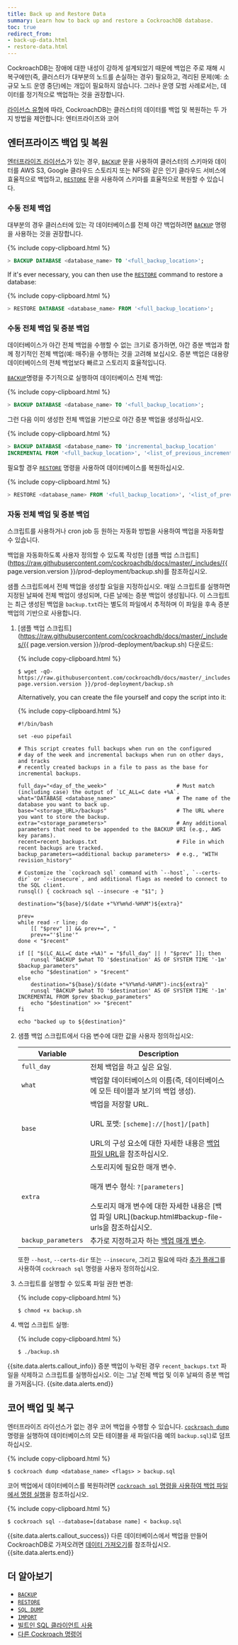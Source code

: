 ```yaml
---
title: Back up and Restore Data
summary: Learn how to back up and restore a CockroachDB database.
toc: true
redirect_from:
- back-up-data.html
- restore-data.html
---
```


CockroachDB는 장애에 대한 내성이 강하게 설계되었기 때문에 백업은 주로 재해 시 복구에만(즉, 클러스터가 대부분의 노드를 손실하는 경우) 필요하고, 격리된 문제(예: 소규모 노드 운영 중단)에는 개입이 필요하지 않습니다. 그러나 운영 모범 사례로서는, 데이터를 정기적으로 백업하는 것을 권장합니다.

[라이선스 유형](https://www.cockroachlabs.com/pricing/)에 따라, CockroachDB는 클러스터의 데이터를 백업 및 복원하는 두 가지 방법을 제안합니다: 엔터프라이즈와 코어

## 엔터프라이즈 백업 및 복원

[엔터프라이즈 라이선스](enterprise-licensing.html)가 있는 경우, [`BACKUP`](backup.html) 문을 사용하여 클러스터의 스키마와 데이터를 AWS S3, Google 클라우드 스토리지 또는 NFS와 같은 인기 클라우드 서비스에 효율적으로 백업하고,  [`RESTORE`](restore.html) 문을 사용하여 스키마를 효율적으로 복원할 수 있습니다.

### 수동 전체 백업

대부분의 경우 클러스터에 있는 각 데이터베이스를 전체 야간 백업하려면 [`BACKUP`](backup.html) 명령을 사용하는 것을 권장합니다.

{% include copy-clipboard.html %}
~~~ sql
> BACKUP DATABASE <database_name> TO '<full_backup_location>';
~~~

If it's ever necessary, you can then use the [`RESTORE`](restore.html) command to restore a database:

{% include copy-clipboard.html %}
~~~ sql
> RESTORE DATABASE <database_name> FROM '<full_backup_location>';
~~~

### 수동 전체 백업 및 증분 백업

데이터베이스가 야간 전체 백업을 수행할 수 없는 크기로 증가하면, 야간 증분 백업과 함께 정기적인 전체 백업(예: 매주)을 수행하는 것을 고려해 보십시오. 증분 백업은 대용량 데이터베이스의 전체 백업보다 빠르고 스토리지 효율적입니다.

[`BACKUP`](backup.html)명령을 주기적으로 실행하여 데이터베이스 전체 백업:

{% include copy-clipboard.html %}
~~~ sql
> BACKUP DATABASE <database_name> TO '<full_backup_location>';
~~~

그런 다음 이미 생성한 전체 백업을 기반으로 야간 증분 백업을 생성하십시오.

{% include copy-clipboard.html %}
~~~ sql
> BACKUP DATABASE <database_name> TO 'incremental_backup_location'
INCREMENTAL FROM '<full_backup_location>', '<list_of_previous_incremental_backup_location>';
~~~

필요할 경우 [`RESTORE`](restore.html) 명령을 사용하여 데이터베이스를 복원하십시오.

{% include copy-clipboard.html %}
~~~ sql
> RESTORE <database_name> FROM '<full_backup_location>', '<list_of_previous_incremental_backup_locations>';
~~~

### 자동 전체 백업 및 증분 백업

스크립트를 사용하거나 cron job 등 원하는 자동화 방법을 사용하여 백업을 자동화할 수 있습니다.

백업을 자동화하도록 사용자 정의할 수 있도록 작성한 [샘플 백업 스크립트](https://raw.githubusercontent.com/cockroachdb/docs/master/_includes/{{ page.version.version }}/prod-deployment/backup.sh)를 참조하십시오.

샘플 스크립트에서 전체 백업을 생성할 요일을 지정하십시오. 매일 스크립트를 실행하면 지정된 날짜에 전체 백업이 생성되며, 다른 날에는 증분 백업이 생성됩니다. 이 스크립트는 최근 생성된 백업을 `backup.txt`라는 별도의 파일에서 추적하며 이 파일을 후속 증분 백업의 기반으로 사용합니다.

1. [샘플 백업 스크립트](https://raw.githubusercontent.com/cockroachdb/docs/master/_includes/{{ page.version.version }}/prod-deployment/backup.sh) 다운로드:

    {% include copy-clipboard.html %}
    ~~~ shell
    $ wget -qO- https://raw.githubusercontent.com/cockroachdb/docs/master/_includes/{{ page.version.version }}/prod-deployment/backup.sh
    ~~~

    Alternatively, you can create the file yourself and copy the script into it:

    {% include copy-clipboard.html %}
    ~~~ shell
    #!/bin/bash

    set -euo pipefail

    # This script creates full backups when run on the configured
    # day of the week and incremental backups when run on other days, and tracks
    # recently created backups in a file to pass as the base for incremental backups.

    full_day="<day_of_the_week>"                      # Must match (including case) the output of `LC_ALL=C date +%A`.
    what="DATABASE <database_name>"                   # The name of the database you want to back up.
    base="<storage_URL>/backups"                      # The URL where you want to store the backup.
    extra="<storage_parameters>"                      # Any additional parameters that need to be appended to the BACKUP URI (e.g., AWS key params).
    recent=recent_backups.txt                         # File in which recent backups are tracked.
    backup_parameters=<additional backup parameters>  # e.g., "WITH revision_history"

    # Customize the `cockroach sql` command with `--host`, `--certs-dir` or `--insecure`, and additional flags as needed to connect to the SQL client.
    runsql() { cockroach sql --insecure -e "$1"; }

    destination="${base}/$(date +"%Y%m%d-%H%M")${extra}"

    prev=
    while read -r line; do
        [[ "$prev" ]] && prev+=", "
        prev+="'$line'"
    done < "$recent"

    if [[ "$(LC_ALL=C date +%A)" = "$full_day" || ! "$prev" ]]; then
        runsql "BACKUP $what TO '$destination' AS OF SYSTEM TIME '-1m' $backup_parameters"
        echo "$destination" > "$recent"
    else
        destination="${base}/$(date +"%Y%m%d-%H%M")-inc${extra}"
        runsql "BACKUP $what TO '$destination' AS OF SYSTEM TIME '-1m' INCREMENTAL FROM $prev $backup_parameters"
        echo "$destination" >> "$recent"
    fi

    echo "backed up to ${destination}"
    ~~~

2. 샘플 백업 스크립트에서 다음 변수에 대한 값을 사용자 정의하십시오:

    Variable | Description
    -----|------------
    `full_day` | 전체 백업을 하고 싶은 요일.
    `what` | 백업할 데이터베이스의 이름(즉, 데이터베이스에 모든 테이블과 보기의 백업 생성).
    `base` | 백업을 저장할 URL.<br/><br/>URL 포맷: `[scheme]://[host]/[path]` <br/><br/> URL의 구성 요소에 대한 자세한 내용은 [백업 파일 URL](backup.html#backup-file-urls)을 참조하십시오.
    `extra`| 스토리지에 필요한 매개 변수.<br/><br/>매개 변수 형식: `?[parameters]` <br/><br/> 스토리지 매개 변수에 대한 자세한 내용은 [백업 파일 URL](backup.html#backup-file-urls을 참조하십시오.
    `backup_parameters` | 추가로 지정하고자 하는 [백업 매개 변수](backup.html#parameters).

    또한 `--host`, `--certs-dir` 또는 `--insecure`, 그리고 필요에 따라 [추가 플래그](use-the-built-in-sql-client.html#flags)를 사용하여 `cockroach sql` 명령을 사용자 정의하십시오.

3. 스크립트를 실행할 수 있도록 파일 권한 변경:

    {% include copy-clipboard.html %}
    ~~~ shell
    $ chmod +x backup.sh
    ~~~

4. 백업 스크립트 실행:

    {% include copy-clipboard.html %}
    ~~~ shell
    $ ./backup.sh
    ~~~

{{site.data.alerts.callout_info}}
증분 백업이 누락된 경우  `recent_backups.txt` 파일을 삭제하고 스크립트를 실행하십시오. 이는 그날 전체 백업 및 이후 날짜의 증분 백업을 가져옵니다.
{{site.data.alerts.end}}

## 코어 백업 및 복구

엔터프라이즈 라이선스가 없는 경우 코어 백업을 수행할 수 있습니다. [`cockroach dump`](sql-dump.html) 명령을 실행하여 데이터베이스의 모든 테이블을 새 파일(다음 예의 `backup.sql`)로 덤프하십시오.

{% include copy-clipboard.html %}
~~~ shell
$ cockroach dump <database_name> <flags> > backup.sql
~~~

코어 백업에서 데이터베이스를 복원하려면 [`cockroach sql` 명령을 사용하여 백업 파일에서 명령 실행](sql-dump.html#restore-a-table-from-a-backup-file)을 참조하십시오.

{% include copy-clipboard.html %}
~~~ shell
$ cockroach sql --database=[database name] < backup.sql
~~~

{{site.data.alerts.callout_success}}
다른 데이터베이스에서 백업을 만들어 CockroachDB로 가져오려면 [데이터 가져오기](import-data.html)를 참조하십시오.
{{site.data.alerts.end}}

## 더 알아보기

- [`BACKUP`](backup.html)
- [`RESTORE`](restore.html)
- [`SQL DUMP`](sql-dump.html)
- [`IMPORT`](import-data.html)
- [빌트인 SQL 클라이언트 사용](use-the-built-in-sql-client.html)
- [다른 Cockroach 명령어](cockroach-commands.html)
